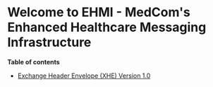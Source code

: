 # Welcome to EHMI - MedCom's Enhanced Healthcare Messaging Infrastructure

**Table of contents**
- [Exchange Header Envelope (XHE) Version 1.0](/assets/documents/eDelivery/XHE/index.md)